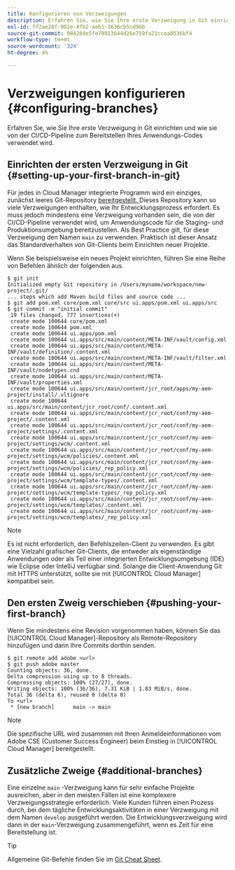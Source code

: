 ```yaml
---
title: Konfigurieren von Verzweigungen
description: Erfahren Sie, wie Sie Ihre erste Verzweigung in Git einrichten und wie sie von der CI/CD-Pipeline zum Bereitstellen Ihres Anwendungs-Codes verwendet wird.
exl-id: ff2ae28f-902e-4fb2-aeb1-3636cb5cd9bb
source-git-commit: 984269e5fe70913644d26e759fa21ccea0536bf4
workflow-type: tm+mt
source-wordcount: '324'
ht-degree: 4%

---
```



# Verzweigungen konfigurieren {#configuring-branches}

Erfahren Sie, wie Sie Ihre erste Verzweigung in Git einrichten und wie sie von der CI/CD-Pipeline zum Bereitstellen Ihres Anwendungs-Codes verwendet wird.

## Einrichten der ersten Verzweigung in Git {#setting-up-your-first-branch-in-git}

Für jedes in Cloud Manager integrierte Programm wird ein einziges, zunächst leeres Git-Repository [bereitgestellt. ](/help/requirements/environment-provisioning.md) Dieses Repository kann so viele Verzweigungen enthalten, wie Ihr Entwicklungsprozess erfordert. Es muss jedoch mindestens eine Verzweigung vorhanden sein, die von der CI/CD-Pipeline verwendet wird, um Anwendungscode für die Staging- und Produktionsumgebung bereitzustellen. Als Best Practice gilt, für diese Verzweigung den Namen `main` zu verwenden. Praktisch ist dieser Ansatz das Standardverhalten von Git-Clients beim Einrichten neuer Projekte.

Wenn Sie beispielsweise ein neues Projekt einrichten, führen Sie eine Reihe von Befehlen ähnlich der folgenden aus.

```shell
$ git init
Initialized empty Git repository in /Users/myname/workspace/new-project/.git/
... steps which add Maven build files and source code ...
$ git add pom.xml core/pom.xml core/src ui.apps/pom.xml ui.apps/src
$ git commit -m "initial commit"
 19 files changed, 777 insertions(+)
 create mode 100644 core/pom.xml
 create mode 100644 pom.xml
 create mode 100644 ui.apps/pom.xml
 create mode 100644 ui.apps/src/main/content/META-INF/vault/config.xml
 create mode 100644 ui.apps/src/main/content/META-INF/vault/definition/.content.xml
 create mode 100644 ui.apps/src/main/content/META-INF/vault/filter.xml
 create mode 100644 ui.apps/src/main/content/META-INF/vault/nodetypes.cnd
 create mode 100644 ui.apps/src/main/content/META-INF/vault/properties.xml
 create mode 100644 ui.apps/src/main/content/jcr_root/apps/my-aem-project/install/.vltignore
 create mode 100644 ui.apps/src/main/content/jcr_root/conf/.content.xml
 create mode 100644 ui.apps/src/main/content/jcr_root/conf/my-aem-project/.content.xml
 create mode 100644 ui.apps/src/main/content/jcr_root/conf/my-aem-project/settings/.content.xml
 create mode 100644 ui.apps/src/main/content/jcr_root/conf/my-aem-project/settings/wcm/.content.xml
 create mode 100644 ui.apps/src/main/content/jcr_root/conf/my-aem-project/settings/wcm/policies/.content.xml
 create mode 100644 ui.apps/src/main/content/jcr_root/conf/my-aem-project/settings/wcm/policies/_rep_policy.xml
 create mode 100644 ui.apps/src/main/content/jcr_root/conf/my-aem-project/settings/wcm/template-types/.content.xml
 create mode 100644 ui.apps/src/main/content/jcr_root/conf/my-aem-project/settings/wcm/template-types/_rep_policy.xml
 create mode 100644 ui.apps/src/main/content/jcr_root/conf/my-aem-project/settings/wcm/templates/.content.xml
 create mode 100644 ui.apps/src/main/content/jcr_root/conf/my-aem-project/settings/wcm/templates/_rep_policy.xml
```

>[!NOTE]
>
>Es ist nicht erforderlich, den Befehlszeilen-Client zu verwenden. Es gibt eine Vielzahl grafischer Git-Clients, die entweder als eigenständige Anwendungen oder als Teil einer integrierten Entwicklungsumgebung (IDE) wie Eclipse oder IntelliJ verfügbar sind. Solange die Client-Anwendung Git mit HTTPS unterstützt, sollte sie mit [!UICONTROL Cloud Manager] kompatibel sein.

## Den ersten Zweig verschieben {#pushing-your-first-branch}

Wenn Sie mindestens eine Revision vorgenommen haben, können Sie das [!UICONTROL Cloud Manager]-Repository als Remote-Repository hinzufügen und dann Ihre Commits dorthin senden.

```shell
$ git remote add adobe <url>
$ git push adobe master
Counting objects: 36, done.
Delta compression using up to 8 threads.
Compressing objects: 100% (27/27), done.
Writing objects: 100% (36/36), 7.31 KiB | 1.83 MiB/s, done.
Total 36 (delta 6), reused 0 (delta 0)
To <url>
 * [new branch]      main -> main
```

>[!NOTE]
>
>Die spezifische URL wird zusammen mit Ihren Anmeldeinformationen vom Adobe CSE (Customer Success Engineer) beim Einstieg in [!UICONTROL Cloud Manager] bereitgestellt.

## Zusätzliche Zweige {#additional-branches}

Eine einzelne `main` -Verzweigung kann für sehr einfache Projekte ausreichen, aber in den meisten Fällen ist eine komplexere Verzweigungsstrategie erforderlich. Viele Kunden führen einen Prozess durch, bei dem tägliche Entwicklungsaktivitäten in einer Verzweigung mit dem Namen `develop` ausgeführt werden. Die Entwicklungsverzweigung wird dann in der `main`-Verzweigung zusammengeführt, wenn es Zeit für eine Bereitstellung ist.

>[!TIP]
>
>Allgemeine Git-Befehle finden Sie im [Git Cheat Sheet](https://training.github.com/downloads/github-git-cheat-sheet).
